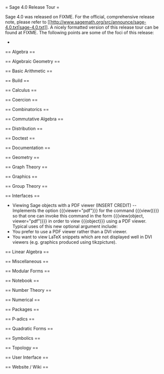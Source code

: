 = Sage 4.0 Release Tour =

Sage 4.0 was released on FIXME. For the official, comprehensive release note, please refer to [[http://www.sagemath.org/src/announce/sage-4.0.txt|sage-4.0.txt]]. A nicely formatted version of this release tour can be found at FIXME. The following points are some of the foci of this release:

 * 


== Algebra ==


== Algebraic Geometry ==


== Basic Arithmetic ==


== Build ==


== Calculus ==


== Coercion ==


== Combinatorics ==


== Commutative Algebra ==


== Distribution ==


== Doctest ==


== Documentation ==


== Geometry ==


== Graph Theory ==


== Graphics ==


== Group Theory ==


== Interfaces ==


 * Viewing Sage objects with a PDF viewer (INSERT CREDIT) -- Implements the option {{{viewer="pdf"}}} for the command {{{view()}}} so that one can invoke this command in the form {{{view(object, viewer="pdf")}}} in order to view {{{object}}} using a PDF viewer. Typical uses of this new optional argument include:
  * You prefer to use a PDF viewer rather than a DVI viewer.
  * You want to view LaTeX snippets which are not displayed well in DVI viewers (e.g. graphics produced using tikzpicture).


== Linear Algebra ==


== Miscellaneous ==


== Modular Forms ==


== Notebook ==


== Number Theory ==


== Numerical ==


== Packages ==


== P-adics ==


== Quadratic Forms ==


== Symbolics ==


== Topology ==


== User Interface ==


== Website / Wiki ==
